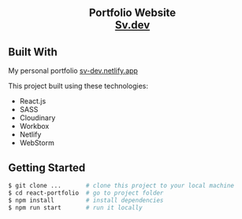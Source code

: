 <h2 align="center">
  Portfolio Website<br/>
  <a href="https://vikas-ch.netlify.app/" target="_blank">Sv.dev</a>
</h2>



## Built With

My personal portfolio <a href="https://vikas-ch.netlify.app/" target="_blank">sv-dev.netlify.app</a> <br/>

This project built using these technologies:
- React.js
- SASS
- Cloudinary
- Workbox
- Netlify
- WebStorm

## Getting Started

```bash
$ git clone ...       # clone this project to your local machine
$ cd react-portfolio  # go to project folder
$ npm install         # install dependencies
$ npm run start       # run it locally
```
